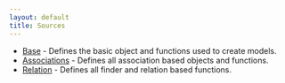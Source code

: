 ```yaml
---
layout: default
title: Sources
---
```


* [Base](source/base/index.html) - Defines the basic object and functions used to create models.
* [Associations](source/associations/index.html) - Defines all association based objects and functions.
* [Relation](source/relation/index.html) - Defines all finder and relation based functions.
